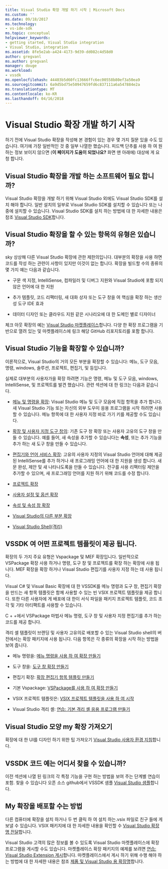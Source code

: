 ```yaml
---
title: Visual Studio 확장 개발 하기 시작 | Microsoft Docs
ms.custom: ''
ms.date: 09/18/2017
ms.technology:
- vs-ide-sdk
ms.topic: conceptual
helpviewer_keywords:
- getting started, Visual Studio integration
- Visual Studio, integration
ms.assetid: 8fe5e2ab-a424-4173-9d39-dd082c4d58d0
author: gregvanl
ms.author: gregvanl
manager: douge
ms.workload:
- vssdk
ms.openlocfilehash: 44403b5d60fc13666ffc6ec00558b80ef3a50ea9
ms.sourcegitcommit: 6a9d5bd75e50947659fd6c837111a6a547884e2a
ms.translationtype: MT
ms.contentlocale: ko-KR
ms.lasthandoff: 04/16/2018
---
```

# <a name="starting-to-develop-visual-studio-extensions"></a>Visual Studio 확장 개발 하기 시작
하기 전에 Visual Studio 확장을 작성해 본 경험이 있는 경우 몇 가지 질문 있을 수도 있습니다. 여기에 가장 일반적인 것 중 일부 나열한 했습니다. 피드백 단추를 사용 하 여 원하는 정보 보이지 않으면 (**이 페이지가 도움이 되었나요?** 화면 맨 아래에) 대상에 게 요청 합니다.  
  
## <a name="what-software-do-i-need-to-develop-visual-studio-extensions"></a>Visual Studio 확장을 개발 하는 소프트웨어 필요 합니까?  
 Visual Studio 확장을 개발 하기 위해 Visual Studio 외에도 Visual Studio SDK를 설치 해야 합니다. 일반 설치의 일부로 Visual Studio SDK를 설치할 수 있습니다 또는 나중에 설치할 수 있습니다. Visual Studio SDK를 설치 하는 방법에 대 한 자세한 내용은 참조 [Visual Studio SDK](../extensibility/visual-studio-sdk.md)합니다.  
  
## <a name="what-kinds-of-things-can-i-do-with-visual-studio-extensions"></a>Visual Studio 확장을 할 수 있는 항목의 유형은 있습니까?  
 sky 상상해 다른 Visual Studio 확장에 관한 제한의입니다. 대부분의 확장을 사용 하면 코드를 작성 하는 관련이 사항이 있지만 이것이 없는 합니다. 확장을 빌드할 수의 종류의 몇 가지 예는 다음과 같습니다.  
  
-   구문 색 지정, IntelliSense, 컴파일러 및 디버그 지원와 Visual Studio에 포함 되지 않은 언어에 대 한 지원  
  
-   추가 템플릿, 코드 리팩터링, 새 대화 상자 또는 도구 창을 여 핵심을 확장 하는 생산성 도구 IDE 효과  
  
-   데이터 디자인 또는 클라우드 지원 같은 시나리오에 대 한 도메인 별로 디자이너  
  
 체크 아웃 확장의 예는 [Visual Studio 마켓플레이스](https://marketplace.visualstudio.com/vs)합니다. 다양 한 확장 프로그램을 기반으로 열려 있는 및 마켓플레이스에 링크 해당 GitHub 리포지토리를 포함 합니다. 
  
## <a name="which-visual-studio-features-can-i-extend"></a>Visual Studio 기능을 확장할 수 있습니까?  
 이론적으로, Visual Studio의 거의 모든 부분을 확장할 수 있습니다: 메뉴, 도구 모음, 명령, windows, 솔루션, 프로젝트, 편집기, 및 등입니다.  
  
 실제로 대부분의 사용자가을 확장 하려면 기능은 명령, 메뉴 및 도구 모음, windows, IntelliSense, 및 프로젝트를 발견 했습니다. 관련 섹션에 대 한 링크는 다음과 같습니다.  
  
-   [메뉴 및 명령을 확장](../extensibility/extending-menus-and-commands.md): Visual Studio 메뉴 및 도구 모음에 직접 항목을 추가 합니다. 새 Visual Studio 기능 또는 자신의 외부 도우미 응용 프로그램을 시작 하려면 사용할 수 있습니다. 메뉴 항목에 대 한 사용자 지정 바로 가기 키를 제공할 수도 있습니다.  
  
-   [확장 및 사용자 지정 도구 창의](../extensibility/extending-and-customizing-tool-windows.md): 기존 도구 창 확장 또는 사용자 고유의 도구 창을 만들 수 있습니다. 예를 들어, 새 속성을 추가할 수 있습니다는 **속성**, 또는 추가 기능을 추가 하는 새 도구 창을 만들 수 있습니다.  
  
-   [편집기와 언어 서비스 확장](../extensibility/editor-and-language-service-extensions.md): 고유의 사용자 지정의 Visual Studio 언어에 대해 제공 된 IntelliSense를 추가 하거나 새 프로그래밍 언어에 대 한 지원을 생성 합니다. 새 문 완성, 제안 및 새 나타나도록을 만들 수 있습니다. 전구를 사용 리팩터링 제안을 추가할 수 있으며, 새 프로그래밍 언어를 지원 하기 위해 코드를 수정 합니다.  
  
-   [프로젝트 확장](../extensibility/extending-projects.md)  
  
-   [사용자 설정 및 옵션 확장](../extensibility/extending-user-settings-and-options.md)  
  
-   [속성 및 속성 창 확장](../extensibility/extending-properties-and-the-property-window.md)  
  
-   [Visual Studio의 다른 부분 확장](../extensibility/extending-other-parts-of-visual-studio.md)  
  
-   [Visual Studio Shell(격리)](../extensibility/visual-studio-isolated-shell.md)  
  
##  <a name="BKMK_ProjectTemplate"></a> VSSDK 여 어떤 프로젝트 템플릿이 제공 됩니다.  
 확장의 두 가지 주요 유형은 Vspackage 및 MEF 확장입니다. 일반적으로 VSPackage 확장 사용 하거나 명령, 도구 창 및 프로젝트를 확장 하는 확장에 사용 됩니다. MEF 확장을 확장 하거나 Visual Studio 편집기를 사용자 지정 하는 데 사용 됩니다.  
  
 Visual C# 및 Visual Basic 확장에 대 한 VSSDK를 메뉴 명령과 도구 창, 편집기 확장을 만드는 새 항목 템플릿은 함께 사용할 수 있는 빈 VSIX 프로젝트 템플릿을 제공 합니다. 또한 다른 사용자에 게 배포에 대 한이 서식 파일을 패키지 프로젝트 템플릿, 코드 조각 및 기타 아티팩트를 사용할 수 있습니다.  
  
 C + +에서 VSPackage 마법사 메뉴 명령, 도구 창 및 사용자 지정 편집기를 추가 하는 코드를 제공 합니다.  
  
 격리 셸 템플릿이 브랜딩 및 사용자 고유의로 배포할 수 있는 Visual Studio shell의 버전에서는 확장 패키지에 사용 됩니다. 다음 항목은 각 종류의 확장을 시작 하는 방법을 보여 줍니다.  
  
-   메뉴 명령을: [메뉴 명령을 사용 하 여 확장 만들기](../extensibility/creating-an-extension-with-a-menu-command.md)  
  
-   도구 창을: [도구 창 확장 만들기](../extensibility/creating-an-extension-with-a-tool-window.md)  
  
-   편집기 확장: [확장 편집기 항목 템플릿 만들기](../extensibility/creating-an-extension-with-an-editor-item-template.md)  
  
-   기본 Vspackage: [VSPackage를 사용 하 여 확장 만들기](../extensibility/creating-an-extension-with-a-vspackage.md)  
  
-   VSIX 프로젝트 템플릿은: [VSIX 프로젝트 템플릿을 사용 하 여 시작](../extensibility/getting-started-with-the-vsix-project-template.md)  
  
-   Visual Studio 격리 셸: [연습: 기본 격리 셸 응용 프로그램 만들기](../extensibility/walkthrough-creating-a-basic-isolated-shell-application.md)  
  
## <a name="how-do-i-get-my-extension-to-look-like-visual-studio"></a>Visual Studio 모양 my 확장 가져오기  
 확장에 대 한 UI를 디자인 하기 위한 팁 가져오기 [Visual Studio 사용자 환경 지침](../extensibility/ux-guidelines/visual-studio-user-experience-guidelines.md)합니다.  
  
## <a name="where-can-i-find-examples-of-vssdk-code"></a>VSSDK 코드 예는 어디서 찾을 수 있습니까?  
 이전 섹션에 나열 된 링크의 각 특정 기능을 구현 하는 방법을 보여 주는 단계별 연습이 포함. 찾을 수 있습니다 오픈 소스 github에서 VSSDK 샘플 [Visual Studio 샘플](https://github.com/Microsoft/VSSDK-Extensibility-Samples)합니다.  
  
## <a name="how-can-i-distribute-my-extension"></a>My 확장을 배포할 수는 방법  
 다른 컴퓨터에 확장을 설치 하거나 두 번 클릭 하 여 설치 하는.vsix 파일로 친구 들에 게 보낼 수 있습니다. VSIX 패키지에 대 한 자세한 내용을 확인할 수 [Visual Studio 확장명 전달](../extensibility/shipping-visual-studio-extensions.md)합니다.  
  
 Visual Studio 고객의 많은 정보를 볼 수 있도록 Visual Studio 마켓플레이스에 확장 프로그램을 게시할 수도 있습니다. 마켓플레이스 확장 패키지의 예제를 보려면 [연습: Visual Studio Extension 게시](../extensibility/walkthrough-publishing-a-visual-studio-extension.md)합니다. 마켓플레이스에서 게시 하기 위해 수행 해야 하는 방법에 대 한 자세한 내용은 참조 [제품 및 Visual Studio 용 확장명](/vsts/integrate/ide/extensions/overview)합니다.
